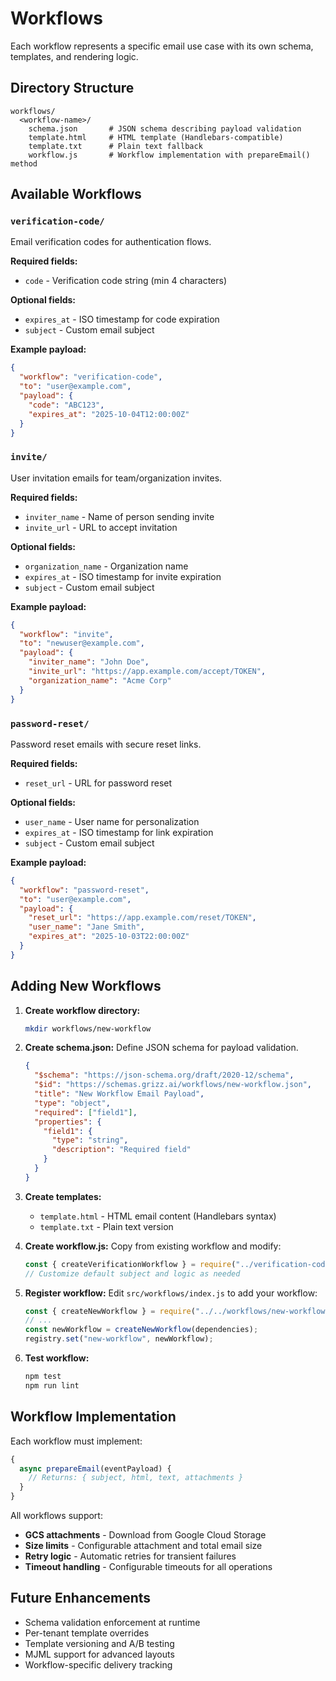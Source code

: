 # Workflows

Each workflow represents a specific email use case with its own schema, templates, and rendering logic.

## Directory Structure

```
workflows/
  <workflow-name>/
    schema.json       # JSON schema describing payload validation
    template.html     # HTML template (Handlebars-compatible)
    template.txt      # Plain text fallback
    workflow.js       # Workflow implementation with prepareEmail() method
```

## Available Workflows

### `verification-code/`
Email verification codes for authentication flows.

**Required fields:**
- `code` - Verification code string (min 4 characters)

**Optional fields:**
- `expires_at` - ISO timestamp for code expiration
- `subject` - Custom email subject

**Example payload:**
```json
{
  "workflow": "verification-code",
  "to": "user@example.com",
  "payload": {
    "code": "ABC123",
    "expires_at": "2025-10-04T12:00:00Z"
  }
}
```

### `invite/`
User invitation emails for team/organization invites.

**Required fields:**
- `inviter_name` - Name of person sending invite
- `invite_url` - URL to accept invitation

**Optional fields:**
- `organization_name` - Organization name
- `expires_at` - ISO timestamp for invite expiration
- `subject` - Custom email subject

**Example payload:**
```json
{
  "workflow": "invite",
  "to": "newuser@example.com",
  "payload": {
    "inviter_name": "John Doe",
    "invite_url": "https://app.example.com/accept/TOKEN",
    "organization_name": "Acme Corp"
  }
}
```

### `password-reset/`
Password reset emails with secure reset links.

**Required fields:**
- `reset_url` - URL for password reset

**Optional fields:**
- `user_name` - User name for personalization
- `expires_at` - ISO timestamp for link expiration
- `subject` - Custom email subject

**Example payload:**
```json
{
  "workflow": "password-reset",
  "to": "user@example.com",
  "payload": {
    "reset_url": "https://app.example.com/reset/TOKEN",
    "user_name": "Jane Smith",
    "expires_at": "2025-10-03T22:00:00Z"
  }
}
```

## Adding New Workflows

1. **Create workflow directory:**
   ```bash
   mkdir workflows/new-workflow
   ```

2. **Create schema.json:**
   Define JSON schema for payload validation.
   ```json
   {
     "$schema": "https://json-schema.org/draft/2020-12/schema",
     "$id": "https://schemas.grizz.ai/workflows/new-workflow.json",
     "title": "New Workflow Email Payload",
     "type": "object",
     "required": ["field1"],
     "properties": {
       "field1": {
         "type": "string",
         "description": "Required field"
       }
     }
   }
   ```

3. **Create templates:**
   - `template.html` - HTML email content (Handlebars syntax)
   - `template.txt` - Plain text version

4. **Create workflow.js:**
   Copy from existing workflow and modify:
   ```javascript
   const { createVerificationWorkflow } = require("../verification-code/workflow");
   // Customize default subject and logic as needed
   ```

5. **Register workflow:**
   Edit `src/workflows/index.js` to add your workflow:
   ```javascript
   const { createNewWorkflow } = require("../../workflows/new-workflow/workflow");
   // ...
   const newWorkflow = createNewWorkflow(dependencies);
   registry.set("new-workflow", newWorkflow);
   ```

6. **Test workflow:**
   ```bash
   npm test
   npm run lint
   ```

## Workflow Implementation

Each workflow must implement:

```javascript
{
  async prepareEmail(eventPayload) {
    // Returns: { subject, html, text, attachments }
  }
}
```

All workflows support:
- **GCS attachments** - Download from Google Cloud Storage
- **Size limits** - Configurable attachment and total email size
- **Retry logic** - Automatic retries for transient failures
- **Timeout handling** - Configurable timeouts for all operations

## Future Enhancements

- Schema validation enforcement at runtime
- Per-tenant template overrides
- Template versioning and A/B testing
- MJML support for advanced layouts
- Workflow-specific delivery tracking
